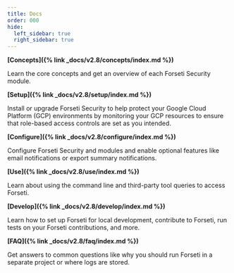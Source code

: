 ```yaml
---
title: Docs
order: 000
hide:
  left_sidebar: true
  right_sidebar: true
---
```


**[Concepts]({% link _docs/v2.8/concepts/index.md %})**

Learn the core concepts and get an overview of each Forseti Security module.

**[Setup]({% link _docs/v2.8/setup/index.md %})**

Install or upgrade Forseti Security to help protect your Google Cloud Platform (GCP)
environments by monitoring your GCP resources to ensure that role-based access
controls are set as you intended.

**[Configure]({% link _docs/v2.8/configure/index.md %})**

Configure Forseti Security and modules and enable optional features like email notifications or
export summary notifications.

**[Use]({% link _docs/v2.8/use/index.md %})**

Learn about using the command line and third-party tool queries to access Forseti.

**[Develop]({% link _docs/v2.8/develop/index.md %})**

Learn how to set up Forseti for local development, contribute to Forseti, run tests on your
Forseti contributions, and more.

**[FAQ]({% link _docs/v2.8/faq/index.md %})**

Get answers to common questions like why you should run Forseti in a separate project or where
logs are stored.
